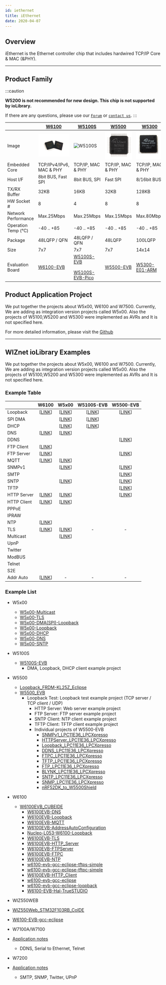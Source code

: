 ```yaml
---
id: iethernet
title: iEthernet
date: 2020-04-07
---
```


## Overview

iEthernet is the Ethernet controller chip that includes hardwired TCP/IP
Core & MAC (\&PHY).

-----


## Product Family

:::caution

**W5200 is not recommended for new design. This chip is not supported by ioLibrary.**

If there are any questions, please use our [`Forum`](https://forum.wiznet.io) or [`contact us`](https://www.wiznet.io/inqueries/).
:::

|                     | [W6100](W6100/W6100.md) | [W5100S](W5100S/Overview.md) | [W5500](W5500/Overview.md) | [W5300](W5300/W5300.md) | [W5100](W5100/W5100.md) | [W3150A+](W3150/W3150.md) | [W5200](W5200/w5200.md) |
| ------------------- | ----------------------- | --- | --- | --- | --- | --- | --- |
| Image               | ![W6100](/img/products/w6100/w6100_4.jpg) | ![W5100S](/img/products/w5100s/w5100s_pm.png) | ![W5500](/img/products/w5500/img_w5500h.jpg) | ![W5300](/img/products/w5300/w5300_280.jpg) | ![W5100](/img/products/w5100/W5100-7.jpg) | ![W3150A](/img/products/w3150/photo_w3150A-1.jpg) |  |
| Embedded Core       | TCP/IPv4/IPv6, MAC & PHY | TCP/IP, MAC & PHY | TCP/IP, MAC & PHY | TCP/IP, MAC & PHY | TCP/IP, MAC & PHY | TCP/IP & MAC | TCP/IP, MAC & PHY |
| Host I/F            | 8bit BUS, Fast SPI  | 8bit BUS, SPI | Fast SPI | 8/16bit BUS | 8bit BUS, SPI | 8bit BUS, SPI | Fast SPI |
| TX/RX Buffer        | 32KB                   | 16KB | 32KB | 128KB | 16KB | 16KB | 32KB |
| HW Socket #         | 8                       | 4 | 8 | 8 | 4 | 4 | 8 |
| Network Performance | Max.25Mbps         | Max.25Mbps | Max.15Mbps | Max.80Mbps | Max.25Mbps | Max.25Mbps | Max.10Mbps |
| Operation Temp (℃) | -40 .. +85              | -40 .. +85 | -40 .. +85 | -40 .. +85 | -40 .. +85 | -40 .. +85 | -40 .. +85 |
| Package             | 48LQFP / QFN            | 48LQFP / QFN | 48LQFP | 100LQFP | 80LQFP | 64LQFP | 48QFN |
| Size                | 7x7                     | 7x7 | 7x7 | 14x14 | 10x10 | 10x10 | 7x7 |
| Evaluation Board    | [W6100-EVB](W6100/W6100-EVB.md) | [W5100S-EVB](W5100S/W5100S-EVB.md) <br /><br /> [W5100S-EVB-Pico](W5100S/w5100s-evb-pico.md) | [W5500-EVB](W5500/W5500-EVB/W5500-EVB.md) | [W5300-E01-ARM](W5300/W5300-EVB.md) | [W5100E01-AVR](W5100/W5100-EVB.md) | [EVB-B1+](W3150/W3150-EVB.md) | W5200E01-M3 |

## Product Application Project

We put together the projects about W5x00, W6100 and W7500. Currently, We are adding as integration version projects called W5x00. Also the projects of W5100,W5200 and W5300 were implemented as AVRs and It is not specified here.

For more detailed information, please visit the [Github](https://wiznet-iolibrary.github.io/)

-----

## WIZnet ioLibrary Examples

We put together the projects about W5x00, W6100 and W7500. Currently, We are adding as integration version projects called W5x00.
Also the projects of W5100,W5200 and W5300 were implemented as AVRs and It is not specified here.

### Example Table 

|             |                            W6100                             |                            W5x00                             |                   W5100S-EVB                   |                          W5500-EVB                           |
| ----------- | :----------------------------------------------------------: | :----------------------------------------------------------: | :--------------------------------------------: | :----------------------------------------------------------: |
| Loopback    | [[LINK](https://github.com/WIZnet-ioLibrary/W6100EVB-Loopback)] | [[LINK](https://github.com/WIZnet-ioLibrary/W5x00_Loopback_with_W5100S_EVB)] | [[LINK](https://github.com/Wiznet/W5100S-EVB)] | [[LINK](https://github.com/Wiznet/Loopback_FRDM-KL25Z_Eclipse)] |    
| SPI DMA     |                                                              | [[LINK](https://github.com/WIZnet-ioLibrary/W5x00_Loopback_with_W5100S_EVB)] | [[LINK](https://github.com/Wiznet/W5100S-EVB)] |                                                              |
| DHCP        |                                                              |   [[LINK](https://github.com/WIZnet-ioLibrary/W5x00_DHCP)]   | [[LINK](https://github.com/Wiznet/W5100S-EVB)] |                                                              |
| DNS         |  [[LINK](https://github.com/WIZnet-ioLibrary/W6100EVB-DNS)]  |   [[LINK](https://github.com/WIZnet-ioLibrary/W5x00_DNS)]    |                                                |                                                              |
| DDNS        |                                                              |                                                              |                                                | [[LINK](https://github.com/Wiznet/DDNS_LPC11E36_LPCXpresso)] |
| FTP Client  | [[LINK](https://github.com/WIZnet-ioLibrary/W6100EVB-FTPC)]  |                                                              |                                                |                                                              |
| FTP Server  | [[LINK](https://github.com/WIZnet-ioLibrary/W6100EVB-FTPServer)] |                                                              |                                                | [[LINK](https://github.com/Wiznet/FTPC_LPC11E36_LPCXpresso)] |
| MQTT        | [[LINK](https://github.com/WIZnet-ioLibrary/W6100EVB-MQTT)]  |   [[LINK](https://github.com/WIZnet-ioLibrary/W5x00_MQTT)]   |                                                |                                                              |
| SNMPv1      |                                                              |  [[LINK](https://github.com/WIZnet-ioLibrary/W5x00-SNMPv1)]  |                                                | [[LINK](https://github.com/Wiznet/SNMP_LPC11E36_LPCXpresso)] |
| SMTP        |                                                              |                                                              |                                                | [[LINK](https://github.com/Wiznet/SNTP_LPC11E36_LPCXpresso)] |
| SNTP        |                                                              |   [[LINK](https://github.com/WIZnet-ioLibrary/W5x00_SNTP)]   |                                                | [[LINK](https://github.com/Wiznet/SNTP_LPC11E36_LPCXpresso)] |
| TFTP        |                                                              |                                                              |                                                | [[LINK](https://github.com/Wiznet/TFTP_LPC11E36_LPCXpresso)] |
| HTTP Server | [[LINK](https://github.com/WIZnet-ioLibrary/W6100EVB-HTTP_Server)] | [[LINK](https://github.com/WIZnet-ioLibrary/W5x00-HTTPServer)] |                                                | [[LINK](https://github.com/Wiznet/HTTPServer_LPC11E36_LPCXpresso)] |
| HTTP Client |        [[LINK](https://github.com/WIZnet-ioLibrary/)]        | [[LINK](https://github.com/WIZnet-ioLibrary/W5x00-HTTPClient)] |                                                |                                                              |
| PPPoE       |                                                              |                                                              |                                                |                                                              |
| IPRAW       |                                                              |                                                              |                                                |                                                              |
| NTP         |  [[LINK](https://github.com/WIZnet-ioLibrary/W6100EVB-NTP)]  |                                                              |                                                |                                                              |
| TLS         |  [[LINK](https://github.com/WIZnet-ioLibrary/W6100EVB-TLS)]  |   [[LINK](https://github.com/WIZnet-ioLibrary/W5x00-TLS)]    |                       -                        |                              -                               
| Multicast   |                                                              | [[LINK](https://github.com/WIZnet-ioLibrary/W5x00-Multicast)] |                                                |                                                              |
| UpnP        |                                                              |                                                              |                                                |                                                              |
| Twitter     |                                                              |                                                              |                                                |                                                              |
| ModBUS      |                                                              |                                                              |                                                |                                                              |
| Telnet      |                                                              |                                                              |                                                |                                                              |
| S2E         |                                                              |                                                              |                                                |                                                              |
| Addr Auto   | [[LINK](https://github.com/WIZnet-ioLibrary/W6100EVB-AddressAutoConfiguration)] |                              -                               |                       -                        |                              -                               |



### Example List

- W5x00
  - [W5x00-Multicast ](https://github.com/WIZnet-ioLibrary/W5x00-Multicast)
  - [W5x00-TLS](https://github.com/WIZnet-ioLibrary/W5x00-TLS)
  - [W5x00-DMA(SPI)-Loopback](https://github.com/WIZnet-ioLibrary/W5x00_DMA_with_W5100S_EVB)
  - [W5x00-Loopback](https://github.com/WIZnet-ioLibrary/W5x00_Loopback_with_W5100S_EVB)
  - [W5x00-DHCP](https://github.com/WIZnet-ioLibrary/W5x00_DHCP)
  - [W5x00-DNS](https://github.com/WIZnet-ioLibrary/W5x00_DNS)
  - [W5x00-SNTP](https://github.com/WIZnet-ioLibrary/W5x00_SNTP)
- W5100S
  - [W5100S-EVB](https://github.com/Wiznet/W5100S-EVB)
    - DMA, Loopback, DHCP client example project 

- W5500
  - [Loopback_FRDM-KL25Z_Eclipse](https://github.com/Wiznet/Loopback_FRDM-KL25Z_Eclipse)
  - [W5500_EVB](https://github.com/Wiznet/W5500_EVB)
    - Loopback Test: Loopback test example project (TCP server / TCP client / UDP)
      - HTTP Server: Web server example project
      - FTP Server: FTP server example project
      - SNTP Client: NTP client example project
      - TFTP Client: TFTP client example project
      - Individual projects of W5500-EVB
        - [SNMPv1_LPC11E36_LPCXpresso](https://github.com/Wiznet/SNMP_LPC11E36_LPCXpresso)
        - [HTTPServer_LPC11E36_LPCXpresso](https://github.com/Wiznet/HTTPServer_LPC11E36_LPCXpresso)
        - [Loopback_LPC11E36_LPCXpresso](https://github.com/Wiznet/Loopback_LPC11E36_LPCXpresso)
        - [DDNS_LPC11E36_LPCXpresso](https://github.com/Wiznet/DDNS_LPC11E36_LPCXpresso)
        - [FTPC_LPC11E36_LPCXpresso](https://github.com/Wiznet/FTPC_LPC11E36_LPCXpresso)
        - [TFTP_LPC11E36_LPCXpresso](https://github.com/Wiznet/TFTP_LPC11E36_LPCXpresso)
        - [FTP_LPC11E36_LPCXpresso](https://github.com/Wiznet/FTP_LPC11E36_LPCXpresso)
        - [BLYNK_LPC11E36_LPCXpresso](https://github.com/Wiznet/BLYNK_LPC11E36_LPCXpresso)
        - [SNTP_LPC11E36_LPCXpresso](https://github.com/Wiznet/SNTP_LPC11E36_LPCXpresso)
        - [SNMP_LPC11E36_LPCXpresso](https://github.com/Wiznet/SNMP_LPC11E36_LPCXpresso)
        - [nRF52DK_to_W5500Shield](https://github.com/Wiznet/nRF52DK_to_W5500Shield)

- W6100
  - [W6100EVB_CUBEIDE](https://github.com/WIZnet-ioLibrary/W6100EVB_CUBEIDE)
    - [W6100EVB-DNS](https://github.com/WIZnet-ioLibrary/W6100EVB-DNS)
    - [W6100EVB-Loopback](https://github.com/WIZnet-ioLibrary/W6100EVB-Loopback)
    - [W6100EVB-MQTT](https://github.com/WIZnet-ioLibrary/W6100EVB-MQTT)
    - [W6100EVB-AddressAutoConfiguration](https://github.com/WIZnet-ioLibrary/W6100EVB-AddressAutoConfiguration)
    - [Nucleo-L053-W6100-Loopback](https://github.com/WIZnet-ioLibrary/Nucleo-L053-W6100-Loopback)
    - [W6100EVB-TLS](https://github.com/WIZnet-ioLibrary/W6100EVB-TLS)
    - [W6100EVB-HTTP_Server](https://github.com/WIZnet-ioLibrary/W6100EVB-HTTP_Server)
    - [W6100EVB-FTPServer](https://github.com/WIZnet-ioLibrary/W6100EVB-FTPServer)
    - [W6100EVB-FTPC](https://github.com/WIZnet-ioLibrary/W6100EVB-FTPC)
    - [W6100EVB-NTP](https://github.com/WIZnet-ioLibrary/W6100EVB-NTP)
    - [w6100-evb-gcc-eclipse-tftps-simple](https://github.com/WIZnet-ioLibrary/w6100-evb-gcc-eclipse-tftps-simple)
    - [w6100-evb-gcc-eclipse-tftpc-simple](https://github.com/WIZnet-ioLibrary/w6100-evb-gcc-eclipse-tftpc-simple)
    - [W6100EVB-HTTP_Client](https://github.com/WIZnet-ioLibrary/)
    - [w6100-evb-gcc-eclipse](https://github.com/WIZnet-ioLibrary/w6100-evb-gcc-eclipse)
    - [w6100-evb-gcc-eclipse-loopback](https://github.com/WIZnet-ioLibrary/w6100-evb-gcc-eclipse-loopback)
    - [W6100-EVB-Hal-TrueSTUDIO](https://github.com/Wiznet/W6100-EVB-Hal-TrueSTUDIO)

 - WIZ550WEB
  - [WIZ550Web_STM32F103RB_CoIDE](https://github.com/Wiznet/WIZ550Web_STM32F103RB_CoIDE)
  - [W6100-EVB-gcc-eclipse](https://github.com/Wiznet/W6100-EVB-gcc-eclipse)

 - W7100A/W7100
  - [Application notes](http://old.wiznet.co.kr/sub_modules/kr/resources/Download_View.asp?PK_Num=668&page=1&SF_Part=&SF_KeyWord=)
    - DDNS, Serial to Ethernet, Telnet

 - W7200
  - [Application notes](https://github.com/Wiznet/W7200)
    - SMTP, SNMP, Twitter, UPnP	